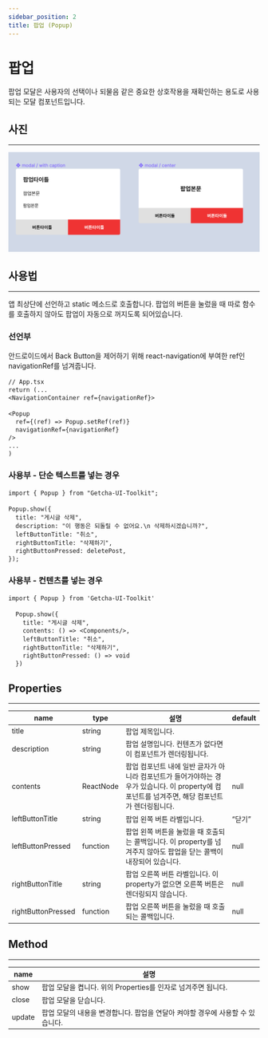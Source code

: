 ```yaml
---
sidebar_position: 2
title: 팝업 (Popup)
---
```


# 팝업

팝업 모달은 사용자의 선택이나 되물음 같은 중요한 상호작용을 재확인하는 용도로 사용되는 모달 컴포넌트입니다.

## 사진

---

![스크린샷 2022-05-03 오후 9.16.54.png](./popUp.png)

## 사용법

---

앱 최상단에 선언하고 static 메소드로 호출합니다.
팝업의 버튼을 눌렀을 때 따로 함수를 호출하지 않아도 팝업이 자동으로 꺼지도록 되어있습니다.

### 선언부

안드로이드에서 Back Button을 제어하기 위해 react-navigation에 부여한 ref인 navigationRef를 넘겨줍니다.

```tsx
// App.tsx
return (...
<NavigationContainer ref={navigationRef}>

<Popup
  ref={(ref) => Popup.setRef(ref)}
  navigationRef={navigationRef}
/>
...
)
```

### 사용부 - 단순 텍스트를 넣는 경우

```tsx
import { Popup } from "Getcha-UI-Toolkit";

Popup.show({
  title: "게시글 삭제",
  description: "이 행동은 되돌릴 수 없어요.\n 삭제하시겠습니까?",
  leftButtonTitle: "취소",
  rightButtonTitle: "삭제하기",
  rightButtonPressed: deletePost,
});
```

### 사용부 - 컨텐츠를 넣는 경우

```tsx
import { Popup } from 'Getcha-UI-Toolkit'

  Popup.show({
    title: "게시글 삭제",
    contents: () => <Components/>,
    leftButtonTitle: "취소",
    rightButtonTitle: "삭제하기",
    rightButtonPressed: () => void
  })

```

## Properties

---

| name               | type      | 설명                                                                                                                                            | default |
| ------------------ | --------- | ----------------------------------------------------------------------------------------------------------------------------------------------- | ------- |
| title              | string    | 팝업 제목입니다.                                                                                                                                |         |
| description        | string    | 팝업 설명입니다. 컨텐츠가 없다면 이 컴포넌트가 렌더링됩니다.                                                                                    |         |
| contents           | ReactNode | 팝업 컴포넌트 내에 일반 글자가 아니라 컴포넌트가 들어가야하는 경우가 있습니다. 이 property에 컴포넌트를 넘겨주면, 해당 컴포넌트가 렌더링됩니다. | null    |
| leftButtonTitle    | string    | 팝업 왼쪽 버튼 라벨입니다.                                                                                                                      | “닫기”  |
| leftButtonPressed  | function  | 팝업 왼쪽 버튼을 눌렀을 때 호출되는 콜백입니다. 이 property를 넘겨주지 않아도 팝업을 닫는 콜백이 내장되어 있습니다.                             | null    |
| rightButtonTitle   | string    | 팝업 오른쪽 버튼 라벨입니다. 이 property가 없으면 오른쪽 버튼은 렌더링되지 않습니다.                                                            | null    |
| rightButtonPressed | function  | 팝업 오른쪽 버튼을 눌렀을 때 호출되는 콜백입니다.                                                                                               | null    |

## Method

---

| name   | 설명                                                                           |
| ------ | ------------------------------------------------------------------------------ |
| show   | 팝업 모달을 켭니다. 위의 Properties를 인자로 넘겨주면 됩니다.                  |
| close  | 팝업 모달을 닫습니다.                                                          |
| update | 팝업 모달의 내용을 변경합니다. 팝업을 연달아 켜야할 경우에 사용할 수 있습니다. |
